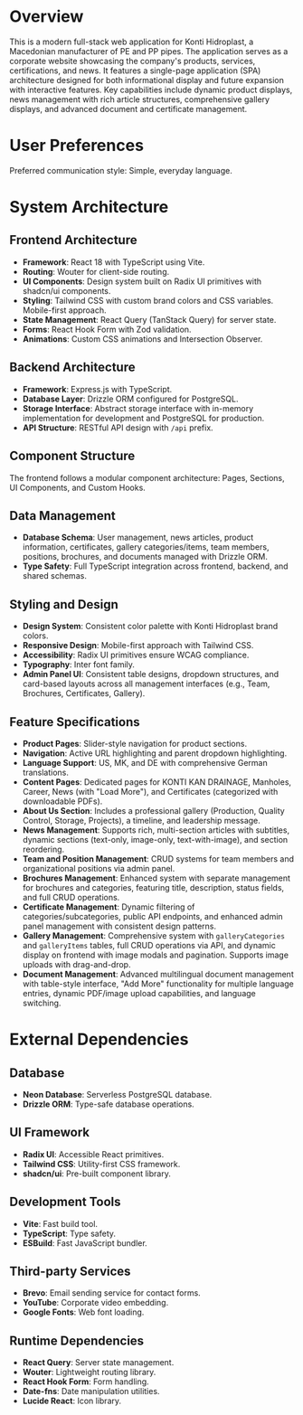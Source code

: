 # Overview

This is a modern full-stack web application for Konti Hidroplast, a Macedonian manufacturer of PE and PP pipes. The application serves as a corporate website showcasing the company's products, services, certifications, and news. It features a single-page application (SPA) architecture designed for both informational display and future expansion with interactive features. Key capabilities include dynamic product displays, news management with rich article structures, comprehensive gallery displays, and advanced document and certificate management.

# User Preferences

Preferred communication style: Simple, everyday language.

# System Architecture

## Frontend Architecture
- **Framework**: React 18 with TypeScript using Vite.
- **Routing**: Wouter for client-side routing.
- **UI Components**: Design system built on Radix UI primitives with shadcn/ui components.
- **Styling**: Tailwind CSS with custom brand colors and CSS variables. Mobile-first approach.
- **State Management**: React Query (TanStack Query) for server state.
- **Forms**: React Hook Form with Zod validation.
- **Animations**: Custom CSS animations and Intersection Observer.

## Backend Architecture
- **Framework**: Express.js with TypeScript.
- **Database Layer**: Drizzle ORM configured for PostgreSQL.
- **Storage Interface**: Abstract storage interface with in-memory implementation for development and PostgreSQL for production.
- **API Structure**: RESTful API design with `/api` prefix.

## Component Structure
The frontend follows a modular component architecture: Pages, Sections, UI Components, and Custom Hooks.

## Data Management
- **Database Schema**: User management, news articles, product information, certificates, gallery categories/items, team members, positions, brochures, and documents managed with Drizzle ORM.
- **Type Safety**: Full TypeScript integration across frontend, backend, and shared schemas.

## Styling and Design
- **Design System**: Consistent color palette with Konti Hidroplast brand colors.
- **Responsive Design**: Mobile-first approach with Tailwind CSS.
- **Accessibility**: Radix UI primitives ensure WCAG compliance.
- **Typography**: Inter font family.
- **Admin Panel UI**: Consistent table designs, dropdown structures, and card-based layouts across all management interfaces (e.g., Team, Brochures, Certificates, Gallery).

## Feature Specifications
- **Product Pages**: Slider-style navigation for product sections.
- **Navigation**: Active URL highlighting and parent dropdown highlighting.
- **Language Support**: US, MK, and DE with comprehensive German translations.
- **Content Pages**: Dedicated pages for KONTI KAN DRAINAGE, Manholes, Career, News (with "Load More"), and Certificates (categorized with downloadable PDFs).
- **About Us Section**: Includes a professional gallery (Production, Quality Control, Storage, Projects), a timeline, and leadership message.
- **News Management**: Supports rich, multi-section articles with subtitles, dynamic sections (text-only, image-only, text-with-image), and section reordering.
- **Team and Position Management**: CRUD systems for team members and organizational positions via admin panel.
- **Brochures Management**: Enhanced system with separate management for brochures and categories, featuring title, description, status fields, and full CRUD operations.
- **Certificate Management**: Dynamic filtering of categories/subcategories, public API endpoints, and enhanced admin panel management with consistent design patterns.
- **Gallery Management**: Comprehensive system with `galleryCategories` and `galleryItems` tables, full CRUD operations via API, and dynamic display on frontend with image modals and pagination. Supports image uploads with drag-and-drop.
- **Document Management**: Advanced multilingual document management with table-style interface, "Add More" functionality for multiple language entries, dynamic PDF/image upload capabilities, and language switching.

# External Dependencies

## Database
- **Neon Database**: Serverless PostgreSQL database.
- **Drizzle ORM**: Type-safe database operations.

## UI Framework
- **Radix UI**: Accessible React primitives.
- **Tailwind CSS**: Utility-first CSS framework.
- **shadcn/ui**: Pre-built component library.

## Development Tools
- **Vite**: Fast build tool.
- **TypeScript**: Type safety.
- **ESBuild**: Fast JavaScript bundler.

## Third-party Services
- **Brevo**: Email sending service for contact forms.
- **YouTube**: Corporate video embedding.
- **Google Fonts**: Web font loading.

## Runtime Dependencies
- **React Query**: Server state management.
- **Wouter**: Lightweight routing library.
- **React Hook Form**: Form handling.
- **Date-fns**: Date manipulation utilities.
- **Lucide React**: Icon library.